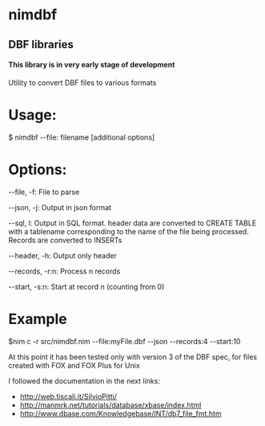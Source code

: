 # nimdbf

## DBF libraries

#### This library is in very early stage of development

Utility to convert DBF files to various formats

# Usage:

$ nimdbf --file: filename [additional options]

# Options:

--file, -f: File to parse

--json, -j: Output in json format

--sql, l: Output in SQL format. header data are converted to CREATE TABLE with a tablename corresponding to the name of the file being processed. Records are converted to INSERTs

--header, -h: Output only header 

--records, -r:n: Process n records

--start, -s:n: Start at record n (counting from 0)

# Example

$nim c -r src/nimdbf.nim --file:myFile.dbf --json --records:4 --start:10  

At this point it has been tested only with version 3 of the DBF spec, for files created with FOX and FOX Plus for Unix


I followed the documentation in the next links:

- http://web.tiscali.it/SilvioPitti/
- http://manmrk.net/tutorials/database/xbase/index.html
- http://www.dbase.com/Knowledgebase/INT/db7_file_fmt.htm
